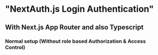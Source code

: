 # "NextAuth.js Login Authentication"

## With Next.js App Router and also Typescript

### Normal setup (Without role based Authorization & Access Control)
